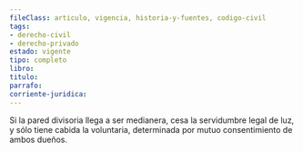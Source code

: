 ```yaml
---
fileClass: articulo, vigencia, historia-y-fuentes, codigo-civil
tags:
- derecho-civil
- derecho-privado
estado: vigente
tipo: completo
libro:
titulo:
parrafo:
corriente-juridica:
---
```

Si la pared divisoria llega a ser medianera, cesa la servidumbre legal de luz, y sólo tiene cabida la voluntaria, determinada por mutuo consentimiento de ambos dueños.